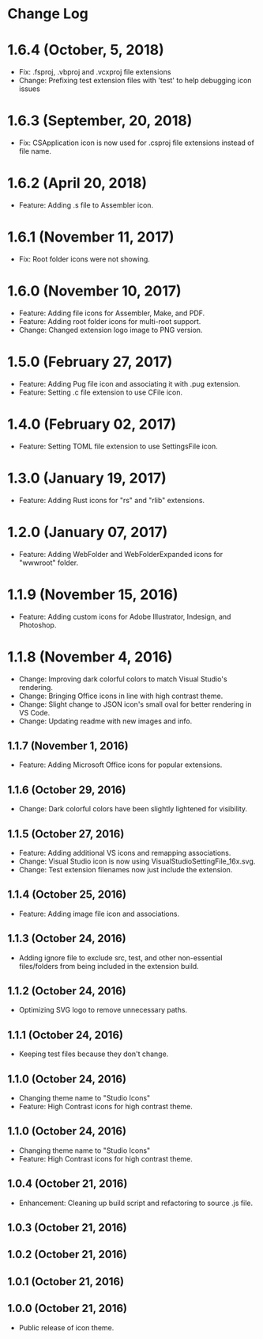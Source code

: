 # Change Log

# 1.6.4 (October, 5, 2018)
  - Fix: .fsproj, .vbproj and .vcxproj file extensions
  - Change: Prefixing test extension files with 'test' to help debugging icon issues

# 1.6.3 (September, 20, 2018)
  - Fix: CSApplication icon is now used for .csproj file extensions instead of file name.

# 1.6.2 (April 20, 2018)
  - Feature: Adding .s file to Assembler icon.

# 1.6.1 (November 11, 2017)
  - Fix: Root folder icons were not showing.

# 1.6.0 (November 10, 2017)
  - Feature: Adding file icons for Assembler, Make, and PDF.
  - Feature: Adding root folder icons for multi-root support.
  - Change: Changed extension logo image to PNG version.

# 1.5.0 (February 27, 2017)
  - Feature: Adding Pug file icon and associating it with .pug extension.
  - Feature: Setting .c file extension to use CFile icon.

# 1.4.0 (February 02, 2017)
  - Feature: Setting TOML file extension to use SettingsFile icon.

# 1.3.0 (January 19, 2017)
  - Feature: Adding Rust icons for "rs" and "rlib" extensions.

# 1.2.0 (January 07, 2017)
  - Feature: Adding WebFolder and WebFolderExpanded icons for "wwwroot" folder.

# 1.1.9 (November 15, 2016)
  - Feature: Adding custom icons for Adobe Illustrator, Indesign, and Photoshop.

# 1.1.8 (November 4, 2016)
  - Change: Improving dark colorful colors to match Visual Studio's rendering.
  - Change: Bringing Office icons in line with high contrast theme.
  - Change: Slight change to JSON icon's small oval for better rendering in VS Code.
  - Change: Updating readme with new images and info.

## 1.1.7 (November 1, 2016)
  - Feature: Adding Microsoft Office icons for popular extensions.

## 1.1.6 (October 29, 2016)
  - Change: Dark colorful colors have been slightly lightened for visibility.

## 1.1.5 (October 27, 2016)
  - Feature: Adding additional VS icons and remapping associations.
  - Change: Visual Studio icon is now using VisualStudioSettingFile_16x.svg.
  - Change: Test extension filenames now just include the extension.

## 1.1.4 (October 25, 2016)
  - Feature: Adding image file icon and associations.

## 1.1.3 (October 24, 2016)
  - Adding ignore file to exclude src, test, and other non-essential files/folders from being included in the extension build.

## 1.1.2 (October 24, 2016)
  - Optimizing SVG logo to remove unnecessary paths.

## 1.1.1 (October 24, 2016)
  - Keeping test files because they don't change.

## 1.1.0 (October 24, 2016)
  - Changing theme name to "Studio Icons"
  - Feature: High Contrast icons for high contrast theme.

## 1.1.0 (October 24, 2016)
  - Changing theme name to "Studio Icons"
  - Feature: High Contrast icons for high contrast theme.

## 1.0.4 (October 21, 2016)
  - Enhancement: Cleaning up build script and refactoring to source .js file.

## 1.0.3 (October 21, 2016)

## 1.0.2 (October 21, 2016)

## 1.0.1 (October 21, 2016)

## 1.0.0 (October 21, 2016)
  - Public release of icon theme.